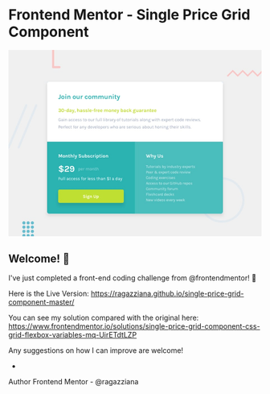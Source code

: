 # Frontend Mentor - Single Price Grid Component

![Design preview for the Single price grid component coding challenge](./design/desktop-preview.jpg)

## Welcome! 👋

I've just completed a front-end coding challenge from @frontendmentor! 🎉

Here is the Live Version: https://ragazziana.github.io/single-price-grid-component-master/

You can see my solution compared with the original here: https://www.frontendmentor.io/solutions/single-price-grid-component-css-grid-flexbox-variables-mq-UirETdtLZP

Any suggestions on how I can improve are welcome!

-
Author
Frontend Mentor - @ragazziana
